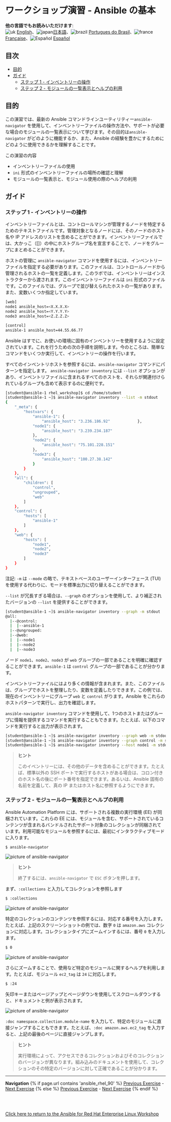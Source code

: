 # ワークショップ演習 - Ansible の基本

**他の言語でもお読みいただけます**:
<br>![uk](../../../images/uk.png) [English](README.md)、![japan](../../../images/japan.png)[日本語](README.ja.md)、![brazil](../../../images/brazil.png) [Portugues do Brasil](README.pt-br.md)、![france](../../../images/fr.png) [Française](README.fr.md)、![Español](../../../images/col.png) [Español](README.es.md)

## 目次

* [目的](#目的)
* [ガイド](#ガイド)
  * [ステップ 1 - インベントリーの操作](#ステップ-1---インベントリーの操作)
  * [ステップ 2 - モジュールの一覧表示とヘルプの利用](#ステップ-2---モジュールの一覧表示とヘルプの利用)

## 目的

この演習では、最新の Ansible コマンドラインユーティリティー`ansible-navigator` を使用して、インベントリーファイルの操作方法や、サポートが必要な場合のモジュールの一覧表示について学びます。その目的は`ansible-navigator` がどのように機能するか、また、Ansible の経験を豊かにするためにどのように使用できるかを理解することです。

この演習の内容

* インベントリーファイルの使用
* `ini` 形式のインベントリーファイルの場所の確認と理解
* モジュールの一覧表示と、モジュール使用の際のヘルプの利用

## ガイド

### ステップ 1 - インベントリーの操作

インベントリーファイルとは、コントロールマシンが管理するノードを特定するためのテキストファイルです。管理対象となるノードには、そのノードのホスト名や IP アドレスのリストを含めることができます。インベントリーファイルでは、大かっこ（[]）の中にホストグループ名を宣言することで、ノードをグループにまとめることができます。

ホストの管理に `ansible-navigator` コマンドを使用するには、インベントリーファイルを指定する必要があります。このファイルは、コントロールノードから管理されるホストの一覧を定義します。このラボでは、インベントリーはインストラクターから渡されます。このインベントリーファイルは `ini` 形式のファイルです。このファイルでは、グループで並び替えられたホストの一覧があります。また、変数いくつか指定しています。

```bash
[web]
node1 ansible_host=<X.X.X.X>
node2 ansible_host=<Y.Y.Y.Y>
node3 ansible_host=<Z.Z.Z.Z>

[control]
ansible-1 ansible_host=44.55.66.77
```

Ansible はすでに、お使いの環境に固有のインベントリーを使用するように設定されています。これを行うための次の手順を説明します。今のところは、簡単なコマンドをいくつか実行して、インベントリーの操作を行います。

すべてのインベントリホストを参照するには、`ansible-navigator` コマンドにパターンを指定します。 `ansible-navigator inventory` には `--list` オプションがあり、インベントリファイルに含まれるすべてのホストを、それらが関連付けられているグループも含めて表示するのに便利です。


```bash
[student@ansible-1 rhel_workshop]$ cd /home/student
[student@ansible-1 ~]$ ansible-navigator inventory --list -m stdout
{
    "_meta": {
        "hostvars": {
            "ansible-1": {
                "ansible_host": "3.236.186.92"            },
            "node1": {
                "ansible_host": "3.239.234.187"
            },
            "node2": {
                "ansible_host": "75.101.228.151"
            },
            "node3": {
                "ansible_host": "100.27.38.142"
            }
        }
    },
    "all": {
        "children": [
            "control",
            "ungrouped",
            "web"
        ]
    },
    "control": {
        "hosts": [
            "ansible-1"
        ]
    },
    "web": {
        "hosts": [
            "node1",
            "node2",
            "node3"
        ]
    }
}

```

注記: `-m` は `--mode` の略で、テキストベースのユーザーインターフェース (TUI) を使用する代わりに、モードを標準出力に切り替えることができます。

`--list` が冗長すぎる場合は、`--graph` のオプションを使用して、より補正されたバージョンの `--list` を提供することができます。

```bash
[student@ansible-1 ~]$ ansible-navigator inventory --graph -m stdout
@all:
  |--@control:
  |  |--ansible-1
  |--@ungrouped:
  |--@web:
  |  |--node1
  |  |--node2
  |  |--node3

```

ノード `node1`、`node2`、`node3` が `web` グループの一部であることを明確に確認することができます。`ansible-1` は `control` グループの一部であることが分かります。


インベントリーファイルにはより多くの情報が含まれます。また、このファイルは、グループでホストを整理したり、変数を定義したりできます。この例では、現在のインベントリーにグループ `web` と `control` がります。Ansible をこれらのホストパターンで実行し、出力を確認します。

`ansible-navigator inventory` コマンドを使用して、1つのホストまたはグループに情報を提供するコマンドを実行することもできます。たとえば、以下のコマンドを実行すると出力が表示されます。

```bash
[student@ansible-1 ~]$ ansible-navigator inventory --graph web -m stdout
[student@ansible-1 ~]$ ansible-navigator inventory --graph control -m stdout
[student@ansible-1 ~]$ ansible-navigator inventory --host node1 -m stdout
```

> **ヒント**
>
> このイベントリーには、その他のデータを含めることができます。たとえば、標準以外の SSH ポートで実行するホストがある場合は、コロン付きのホスト名の後にポート番号を指定できます。あるいは、Ansible 固有の名前を定義して、真の IP またはホスト名に参照するようにできます。


### ステップ 2 - モジュールの一覧表示とヘルプの利用

Ansible Automation Platform には、サポートされる複数の実行環境 (EE) が同梱されています。これらの EE には、モジュールを含む、サポートされているコンテンツが含まれるバンドルされたサポート対象のコレクションが同梱されています。利用可能なモジュールを参照するには、最初にインタラクティブモードに入ります。

```bash
$ ansible-navigator
```

![picture of ansible-navigator](images/interactive-mode.png)

> **ヒント**
>
> 終了するには、`ansible-navigator` で `ESC` ボタンを押します。

まず、`:collections` と入力してコレクションを参照します

```bash
$ :collections
```

![picture of ansible-navigator](images/interactive-collections.png)

特定のコレクションのコンテンツを参照するには、対応する番号を入力します。たとえば、上記のスクリーンショットの例では、数字 `0` は `amazon.aws` コレクションに対応します。コレクションタイプにズームインするには、番号 `0` を入力します。

```bash
$ 0
```

![picture of ansible-navigator](images/interactive-aws.png)


さらにズームすることで、使用など特定のモジュールに関するヘルプを利用します。たとえば、モジュール `ec2_tag` は `24` に対応します。

```bash
$ :24
```

矢印キーまたはページアップとページダウンを使用してスクロールダウンすると、ドキュメントと例が表示されます。

![picture of ansible-navigator](images/interactive-ec2-tag.png)

`:doc namespace.collection.module-name` を入力して、特定のモジュールに直接ジャンプすることもできます。たとえば、`:doc amazon.aws.ec2_tag` を入力すると、上記の最後のページに直接ジャンプします。

> **ヒント**
>
> 実行環境によって、アクセスできるコレクションおよびそのコレクションのバージョンが異なります。組み込みのドキュメントを使用して、コレクションのその特定のバージョンに対して正確であることが分かります。

---
**Navigation**
{% if page.url contains 'ansible_rhel_90' %}
[Previous Exercise](../1-setup) - [Next Exercise](../3-playbook)
{% else %}
[Previous Exercise](../1.1-setup) - [Next Exercise](../1.3-playbook)
{% endif %}
<br><br>

<br>

[Click here to return to the Ansible for Red Hat Enterprise Linux Workshop](../README.md)
